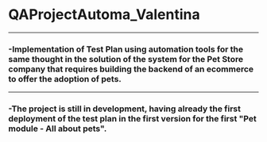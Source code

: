 # QAProjectAutoma_Valentina
***
### -Implementation of Test Plan using automation tools for the same thought in the solution of the system for the Pet Store company that requires building the backend of an ecommerce to offer the adoption of pets. 
***
### -The project is still in development, having already the first deployment of the test plan in the first version for the first "Pet module - All about pets".
